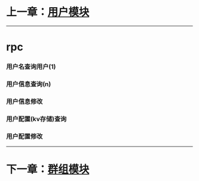 # 上一章：[用户模块](../day02/user-rpc.md)

---

# rpc

### 用户名查询用户(1)

### 用户信息查询(n)

### 用户信息修改

### 用户配置(kv存储)查询

### 用户配置修改
---

# 下一章：[群组模块](group-rpc.md)